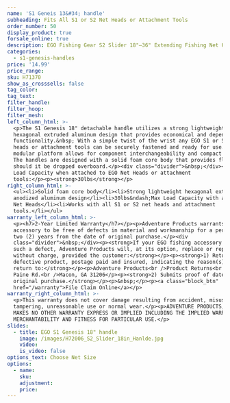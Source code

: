 ```yaml
---
name: 'S1 Geneis 13&#34; handle'
subheading: Fits All S1 or S2 Net Heads or Attachment Tools
order_number: 50
display_product: true
forsale_online: true
description: EGO Fishing Gear S2 Slider 18"—36" Extending Fishing Net Handle that Floats.
categories:
  - s1-genesis-handles
price: '14.99'
price_range:
sku: H71370
show_as_crosssells: false
tag_color:
tag_text:
filter_handle:
filter_hoop:
filter_mesh:
left_column_html: >-
  <p>The S1 Genesis 18" detachable handle utilizes a strong lightweight
  hexagonal extruded aluminum design that provides economical and dependable
  functionality.&nbsp; With a simple twist of the wrist any EGO S1 or S2 net
  heads or attachment tools can be securely fastened and ready for use. The
  modular platform allows for component interchangeability and compact storage.
  The handles are designed with a solid foam core body that provides floatation
  should it be dropped overboard.</p><div class="divider">&nbsp;</div><p>Max
  Load Capacity when attached to EGO Net Heads or attachment
  tools:</p><p><strong>30lbs</strong></p>
right_column_html: >-
  <ul><li>Solid foam core body</li><li>Strong lightweight hexagonal extruded
  anodized aluminum design</li><li>30lbs&ndash;Max Load Capacity with all EGO
  Net Heads</li><li>Works with all S1 or S2 net heads and attachment
  tools.</li></ul>
warranty_left_column_html: >-
  <p><h7>2-Year Limited Warranty</h7></p><p>Adventure Products warrants your EGO
  accessory to be free of defects in material and workmanship for a period of
  two (2) years from the date of original purchase.</p><div
  class="divider">&nbsp;</div><p><strong>If your EGO fishing accessory exhibits
  such a defect, Adventure Products will, at its option, replace or repair it
  without charge, provided the customer:</strong></p><p><strong>1) Returns the
  defective product, postage paid and insured, indicating the reason(s) for the
  return to:</strong></p><p>Adventure Products<br />Product Returns<br />889 Guy
  Paine Rd.<br />Macon, GA 31206</p><p><strong>2) Submits proof of date of
  original purchase.</strong></p><p>&nbsp;</p><p><a class="block_btn"
  href="/warranty">File Claim Online</a></p>
warranty_right_column_html: >-
  <p>This warranty does not cover damage resulting from accident, misuse, abuse,
  tampering, unreasonable use or normal wear.</p><p>ADVENTURE PRODUCTS, INC.
  MAKES NO OTHER WARRANTY EXPRESS OR IMPLIED INCLUDING THE IMPLIED WARRANTIES OF
  MERCHANTABILITY AND FITNESS FOR PARTICULAR USE.</p>
slides:
  - title: EGO S1 Genesis 18" handle
    image: /images/H72006_S2_Slider_18in_Hanlde.jpg
    video:
    is_video: false
options_text: Choose Net Size
options:
  - name:
    sku:
    adjustment:
    price:
---
```

